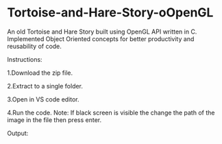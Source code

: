 # Tortoise-and-Hare-Story-oOpenGL
An old Tortoise and Hare Story built using OpenGL API written in C. Implemented Object Oriented concepts for better productivity and reusability of code.

Instructions:

1.Download the zip file.

2.Extract to a single folder.

3.Open in VS code editor.

4.Run the code.
Note: If black screen is visible the change the path of the image in the file then press enter.


Output:




